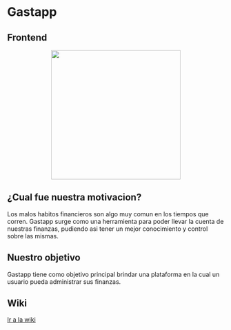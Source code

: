 # Gastapp
## Frontend

<p align="center"> 
  <img width="300" height="300" src="https://raw.githubusercontent.com/TTIP-UNQ-Team6/gastapp_doc/master/icon.png">
</p>

## ¿Cual fue nuestra motivacion?
Los malos habitos financieros son algo muy comun en los tiempos que corren. Gastapp surge como una herramienta para poder llevar la cuenta de nuestras finanzas, pudiendo asi tener un mejor conocimiento y control sobre las mismas.

## Nuestro objetivo
Gastapp tiene como objetivo principal brindar una plataforma en la cual un usuario pueda administrar sus finanzas.

## Wiki
[Ir a la wiki](https://github.com/TTIP-UNQ-Team6/gastapp_doc/wiki)
